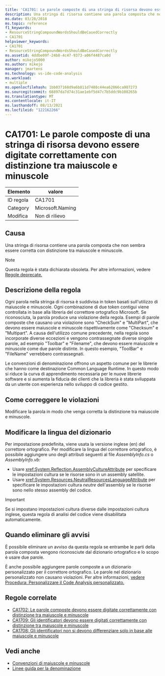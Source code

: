 ```yaml
---
title: 'CA1701: Le parole composte di una stringa di risorsa devono essere digitate correttamente con distinzione tra maiuscole e minuscole'
description: Una stringa di risorsa contiene una parola composta che non sembra essere corretta con distinzione tra maiuscole e minuscole.
ms.date: 03/28/2018
ms.topic: reference
f1_keywords:
- ResourceStringCompoundWordsShouldBeCasedCorrectly
- CA1701
helpviewer_keywords:
- CA1701
- ResourceStringCompoundWordsShouldBeCasedCorrectly
ms.assetid: 4ddbe09f-24b8-4c47-9373-a06f4487ca0d
author: mikejo5000
ms.author: mikejo
manager: jmartens
ms.technology: vs-ide-code-analysis
ms.workload:
- multiple
ms.openlocfilehash: 1bb037168d9a6b811d7488c44ea62866ca987273
ms.sourcegitcommit: 68897da7d74c31ae1ebf5d47c7b5ddc9b108265b
ms.translationtype: MT
ms.contentlocale: it-IT
ms.lasthandoff: 08/13/2021
ms.locfileid: "122162266"
---
```

# <a name="ca1701-resource-string-compound-words-should-be-cased-correctly"></a>CA1701: Le parole composte di una stringa di risorsa devono essere digitate correttamente con distinzione tra maiuscole e minuscole

|Elemento|valore|
|-|-|
|ID regola|CA1701|
|Category|Microsoft.Naming|
|Modifica|Non di rilievo|

## <a name="cause"></a>Causa
Una stringa di risorsa contiene una parola composta che non sembra essere corretta con distinzione tra maiuscole e minuscole.

> [!NOTE]
> Questa regola è stata dichiarata obsoleta. Per altre informazioni, vedere [Regole deprecate.](fxcop-unported-deprecated-rules.md)

## <a name="rule-description"></a>Descrizione della regola

Ogni parola nella stringa di risorsa è suddivisa in token basati sull'utilizzo di maiuscole e minuscole. Ogni combinazione di due token contigui viene controllata in base alla libreria del correttore ortografico Microsoft. Se riconosciuta, la parola produce una violazione della regola. Esempi di parole composte che causano una violazione sono "CheckSum" e "MultiPart", che devono essere maiuscole e minuscole rispettivamente come "Checksum" e "Multipart". A causa dell'utilizzo comune precedente, nella regola sono incorporate diverse eccezioni e vengono contrassegnate diverse singole parole, ad esempio "Toolbar" e "Filename", che devono essere maiuscole e minuscole come due parole distinte. In questo esempio, "ToolBar" e "FileName" verrebbero contrassegnati.

Le convenzioni di denominazione offrono un aspetto comune per le librerie che hanno come destinazione Common Language Runtime. In questo modo si riduce la curva di apprendimento necessaria per le nuove librerie software e si aumenta la fiducia dei clienti che la libreria è stata sviluppata da un utente con esperienza nello sviluppo di codice gestito.

## <a name="how-to-fix-violations"></a>Come correggere le violazioni

Modificare la parola in modo che venga corretta la distinzione tra maiuscole e minuscole.

## <a name="change-the-dictionary-language"></a>Modificare la lingua del dizionario

Per impostazione predefinita, viene usata la versione inglese (en) del correttore ortografico. Per modificare la lingua del correttore ortografico, è possibile aggiungere uno degli attributi seguenti al file *AssemblyInfo.cs* o *AssemblyInfo.vb:*

- Usare <xref:System.Reflection.AssemblyCultureAttribute> per specificare le impostazioni cultura se le risorse sono in un assembly satellite.
- Usare <xref:System.Resources.NeutralResourcesLanguageAttribute> per specificare le impostazioni cultura *neutre* dell'assembly se le risorse sono nello stesso assembly del codice.

> [!IMPORTANT]
> Se si impostano impostazioni cultura diverse dalle impostazioni cultura inglese, questa regola di analisi del codice viene disabilitata automaticamente.

## <a name="when-to-suppress-warnings"></a>Quando eliminare gli avvisi

È possibile eliminare un avviso da questa regola se entrambe le parti della parola composta vengono riconosciute dal dizionario ortografico e lo scopo è usare due parole.

È anche possibile aggiungere parole composte a un dizionario personalizzato per il correttore ortografico. Le parole nel dizionario personalizzato non causano violazioni. Per altre informazioni, [vedere Procedura: Personalizzare il Code Analysis personalizzato.](../code-quality/how-to-customize-the-code-analysis-dictionary.md)

## <a name="related-rules"></a>Regole correlate

- [CA1702: Le parole composte devono essere digitate correttamente con distinzione tra maiuscole e minuscole](../code-quality/ca1702.md)
- [CA1709: Gli identificatori devono essere digitati correttamente con distinzione tra maiuscole e minuscole](../code-quality/ca1709.md)
- [CA1708: Gli identificatori non si devono differenziare solo in base alle maiuscole e minuscole](/dotnet/fundamentals/code-analysis/quality-rules/ca1708)

## <a name="see-also"></a>Vedi anche

- [Convenzioni di maiuscole e minuscole](/dotnet/standard/design-guidelines/capitalization-conventions)
- [Linee guida per la denominazione](/dotnet/standard/design-guidelines/naming-guidelines)
